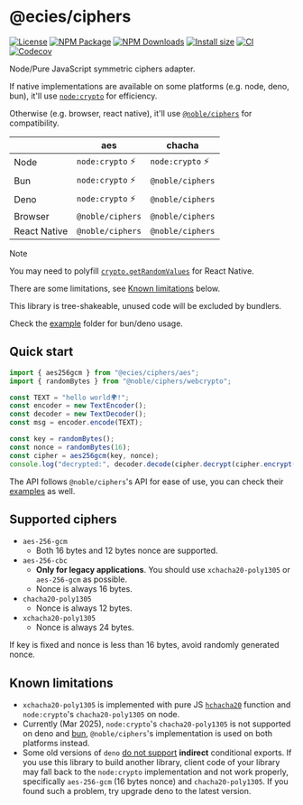 # @ecies/ciphers

[![License](https://img.shields.io/github/license/ecies/js-ciphers.svg)](https://github.com/ecies/js-ciphers)
[![NPM Package](https://img.shields.io/npm/v/@ecies/ciphers.svg)](https://www.npmjs.com/package/@ecies/ciphers)
[![NPM Downloads](https://img.shields.io/npm/dm/@ecies/ciphers)](https://npm-stat.link/@ecies/ciphers)
[![Install size](https://packagephobia.com/badge?p=@ecies/ciphers)](https://packagephobia.com/result?p=@ecies/ciphers)
[![CI](https://img.shields.io/github/actions/workflow/status/ecies/js-ciphers/ci.yml)](https://github.com/ecies/js-ciphers/actions)
[![Codecov](https://img.shields.io/codecov/c/github/ecies/js-ciphers.svg)](https://codecov.io/gh/ecies/js-ciphers)

Node/Pure JavaScript symmetric ciphers adapter.

If native implementations are available on some platforms (e.g. node, deno, bun), it'll use [`node:crypto`](https://nodejs.org/api/crypto.html#cryptocreatecipherivalgorithm-key-iv-options) for efficiency.

Otherwise (e.g. browser, react native), it'll use [`@noble/ciphers`](https://github.com/paulmillr/noble-ciphers) for compatibility.

|              | aes              | chacha           |
| ------------ | ---------------- | ---------------- |
| Node         | `node:crypto` ⚡ | `node:crypto` ⚡ |
| Bun          | `node:crypto` ⚡ | `@noble/ciphers` |
| Deno         | `node:crypto` ⚡ | `@noble/ciphers` |
| Browser      | `@noble/ciphers` | `@noble/ciphers` |
| React Native | `@noble/ciphers` | `@noble/ciphers` |

> [!NOTE]
> You may need to polyfill [`crypto.getRandomValues`](https://github.com/LinusU/react-native-get-random-values) for React Native.
>
> There are some limitations, see [Known limitations](#known-limitations) below.
>
> This library is tree-shakeable, unused code will be excluded by bundlers.

Check the [example](./example/) folder for bun/deno usage.

## Quick start

```js
import { aes256gcm } from "@ecies/ciphers/aes";
import { randomBytes } from "@noble/ciphers/webcrypto";

const TEXT = "hello world🌍!";
const encoder = new TextEncoder();
const decoder = new TextDecoder();
const msg = encoder.encode(TEXT);

const key = randomBytes();
const nonce = randomBytes(16);
const cipher = aes256gcm(key, nonce);
console.log("decrypted:", decoder.decode(cipher.decrypt(cipher.encrypt(msg))));
```

The API follows `@noble/ciphers`'s API for ease of use, you can check their [examples](https://github.com/paulmillr/noble-ciphers#examples) as well.

## Supported ciphers

- `aes-256-gcm`
  - Both 16 bytes and 12 bytes nonce are supported.
- `aes-256-cbc`
  - **Only for legacy applications**. You should use `xchacha20-poly1305` or `aes-256-gcm` as possible.
  - Nonce is always 16 bytes.
- `chacha20-poly1305`
  - Nonce is always 12 bytes.
- `xchacha20-poly1305`
  - Nonce is always 24 bytes.

If key is fixed and nonce is less than 16 bytes, avoid randomly generated nonce.

## Known limitations

- `xchacha20-poly1305` is implemented with pure JS [`hchacha20`](https://datatracker.ietf.org/doc/html/draft-irtf-cfrg-xchacha#section-2.2) function and `node:crypto`'s `chacha20-poly1305` on node.
- Currently (Mar 2025), `node:crypto`'s `chacha20-poly1305` is not supported on deno and [bun](https://github.com/oven-sh/bun/issues/8072), `@noble/ciphers`'s implementation is used on both platforms instead.
- Some old versions of `deno` [do not support](https://github.com/denoland/deno/discussions/17964#discussioncomment-10917259) **indirect** conditional exports. If you use this library to build another library, client code of your library may fall back to the `node:crypto` implementation and not work properly, specifically `aes-256-gcm` (16 bytes nonce) and `chacha20-poly1305`. If you found such a problem, try upgrade deno to the latest version.
